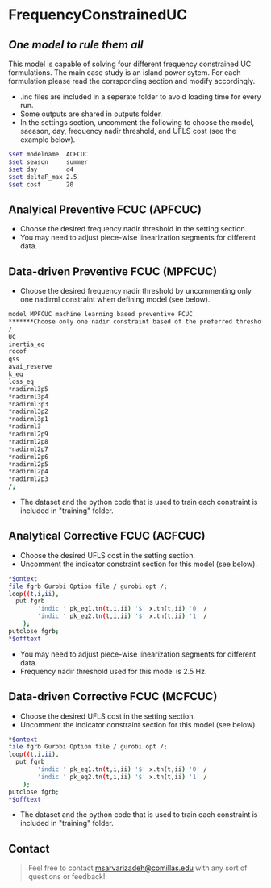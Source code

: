 # FrequencyConstrainedUC
## _One model to rule them all_
This model is capable of solving four different frequency constrained UC formulations.
The main case study is an island power sytem.
For each formulation please read the corrsponding section and modify accordingly.

- .inc files are included in a seperate folder to avoid loading time for every run.
- Some outputs are shared in outputs folder.
- In the settings section, uncomment the following to choose the model, saeason, day, frequency nadir threshold, and UFLS cost (see the example below).
```sh
$set modelname  ACFCUC
$set season     summer
$set day        d4
$set deltaF_max 2.5
$set cost       20
```

## Analyical Preventive FCUC (APFCUC)

- Choose the desired frequency nadir threshold in the setting section.
- You may need to adjust piece-wise linearization segments for different data.

## Data-driven Preventive FCUC (MPFCUC)

- Choose the desired frequency nadir threshold by uncommenting only one nadirml constraint when defining model (see below).

```sh
model MPFCUC machine learning based preventive FCUC
*******Choose only one nadir constraint based of the preferred threshold*******
/
UC
inertia_eq
rocof
qss
avai_reserve
k_eq
loss_eq
*nadirml3p5           
*nadirml3p4              
*nadirml3p3            
*nadirml3p2         
*nadirml3p1
*nadirml3    
*nadirml2p9
*nadirml2p8
*nadirml2p7
*nadirml2p6
*nadirml2p5
*nadirml2p4              
*nadirml2p3             
/;
```

- The dataset and the python code that is used to train each constraint is included in "training" folder.


## Analytical Corrective FCUC (ACFCUC)

- Choose the desired UFLS cost in the setting section.
- Uncomment the indicator constraint section for this model (see below).

```sh
*$ontext
file fgrb Gurobi Option file / gurobi.opt /; 
loop((t,i,ii),
  put fgrb    
        'indic ' pk_eq1.tn(t,i,ii) '$' x.tn(t,ii) '0' /
        'indic ' pk_eq2.tn(t,i,ii) '$' x.tn(t,ii) '1' /
    );
putclose fgrb;
*$offtext
```

- You may need to adjust piece-wise linearization segments for different data.
- Frequency nadir threshold used for this model is 2.5 Hz.


## Data-driven Corrective FCUC (MCFCUC)

- Choose the desired UFLS cost in the setting section.
- Uncomment the indicator constraint section for this model (see below).
```sh
*$ontext
file fgrb Gurobi Option file / gurobi.opt /; 
loop((t,i,ii),
  put fgrb    
        'indic ' pk_eq1.tn(t,i,ii) '$' x.tn(t,ii) '0' /
        'indic ' pk_eq2.tn(t,i,ii) '$' x.tn(t,ii) '1' /
    );
putclose fgrb;
*$offtext
```
- The dataset and the python code that is used to train each constraint is included in "training" folder.

## Contact
> Feel free to contact msarvarizadeh@comillas.edu with any sort of questions or feedback!





